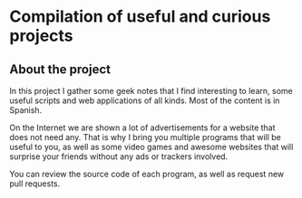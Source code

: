# Compilation of useful and curious projects

## About the project
In this project I gather some geek notes that I find interesting to learn, some useful scripts and web applications of all kinds. Most of the content is in Spanish.

On the Internet we are shown a lot of advertisements for a website that does not need any. That is why I bring you multiple programs that will be useful to you, as well as some video games and awesome websites that will surprise your friends without any ads or trackers involved.

You can review the source code of each program, as well as request new pull requests.
